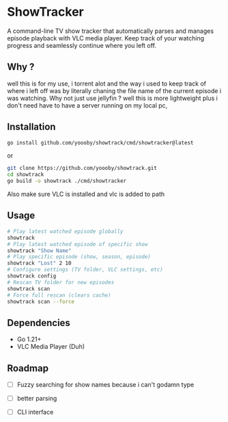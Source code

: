 # ShowTracker

A command-line TV show tracker that automatically parses and manages episode playback with VLC media player.
Keep track of your watching progress and seamlessly continue where you left off.

## Why ?
well this is for my use, i torrent alot and the way i used to keep track of where i left off was by literally chaning the file name of the current episode 
i was watching.
Why not just use jellyfin ? 
well this is more lightweight plus i don't need have to have a server running on my local pc,

## Installation
```bash
go install github.com/yoooby/showtrack/cmd/showtracker@latest
```
or 
```bash
git clone https://github.com/yoooby/showtrack.git
cd showtrack
go build -o showtrack ./cmd/showtracker
```

Also make sure VLC is installed and vlc is added to path



## Usage

```bash
# Play latest watched episode globally
showtrack
# Play latest watched episode of specific show  
showtrack "Show Name"
# Play specific episode (show, season, episode)
showtrack "Lost" 2 10
# Configure settings (TV folder, VLC settings, etc)
showtrack config
# Rescan TV folder for new episodes
showtrack scan
# Force full rescan (clears cache)
showtrack scan --force
```


## Dependencies
- Go 1.21+
- VLC Media Player (Duh)


## Roadmap
- [ ] Fuzzy searching for show names because i can't godamn type
- [ ] better parsing
- [ ] CLI interface



